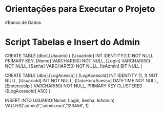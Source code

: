 # Orientações para Executar o Projeto

#Banco de Dados
<add name="AleffBD" connectionString="Data Source=(localdb)\MSSQLLocalDb;Initial Catalog=master;Integrated Security=True;" providerName="System.Data.SqlClient" />

# Script Tabelas e Insert do Admin 
CREATE TABLE [dbo].[Usuario]
(
	[UsuarioId] INT IDENTITY(1,1) NOT NULL PRIMARY KEY, 
    [Nome] VARCHAR(50) NOT NULL, 
    [Login] VARCHAR(50) NOT NULL, 
    [Senha] VARCHAR(50) NOT NULL, 
    [IsAdmin] BIT NULL
)


CREATE TABLE [dbo].[LogAcesso] (
    [LogAcessoId]    INT      IDENTITY (1, 1) NOT NULL,
    [UsuarioId]      INT      NOT NULL,
    [DataHoraAcesso] DATETIME NOT NULL,
    [EnderecoIp ] VARCHAR(50) NOT NULL, 
    PRIMARY KEY CLUSTERED ([LogAcessoId] ASC)
);

INSERT INTO USUARIO(Nome, Login, Senha, IsAdmin) VALUES('admin2','admin.root','123456', 1)
